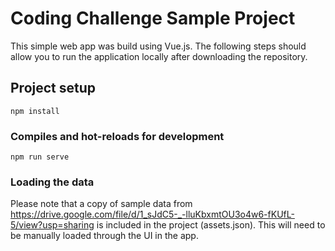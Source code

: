 # Coding Challenge Sample Project

This simple web app was build using Vue.js. The following steps should allow you to run the application locally after downloading the repository. 

## Project setup
```
npm install
```

### Compiles and hot-reloads for development
```
npm run serve
```

### Loading the data
Please note that a copy of sample data from https://drive.google.com/file/d/1_sJdC5-_-lluKbxmtOU3o4w6-fKUfL-5/view?usp=sharing is included in the project (assets.json). This will need to be manually loaded through the UI in the app.

